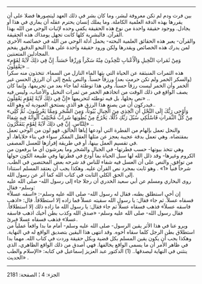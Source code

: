 ------------------------------------------------------------------------

بين فرث ودم لم تكن معروفة لبشر، وما كان بشر في ذلك العهد ليتصورها فضلا
على أن يقررها بهذه الدقة العلمية الكاملة. وما يملك إنسان يحترم عقله أن
يماري في هذا أو يجادل. ووجود حقيقة واحدة من نوع هذه الحقيقة يكفي وحده
لإثبات الوحي من الله بهذا القرآن. فالبشرية كلها كانت تجهل يومذاك هذه
الحقيقة.  
والقرآن- يعبر هذه الحقائق العلمية البحته- يحمل أدلة الوحي من الله في
خصائصه الأخرى لمن يدرك هذه الخصائص ويقدرها ولكن ورود حقيقة واحدة على هذا
النحو الدقيق يفحم المجادلين المتعنتين.  
«وَمِنْ ثَمَراتِ النَّخِيلِ وَالْأَعْنابِ تَتَّخِذُونَ مِنْهُ سَكَراً وَرِزْقاً حَسَناً. إِنَّ فِي ذلِكَ لَآيَةً
لِقَوْمٍ يَعْقِلُونَ» ..  
هذه الثمرات المنبثقة عن الحياة التي بثها الماء النازل من السماء. تتخذون
منه سكرا (والسكر الخمر ولم تكن حرمت بعد) ورزقاً حسناً. والنص يلمح إلى أن
الرزق الحسن غير الخمر وأن الخمر ليست رزقاً حسناً، وفي هذا توطئة لما جاء
بعد من تحريمها، وإنما كان يصف الواقع في ذلك الوقت من اتخاذهم الخمر من
ثمرات النخيل والأعناب، وليس فيه نص بحلها، بل فيه توطئه لتحريمها «إِنَّ فِي
ذلِكَ لَآيَةً لِقَوْمٍ يَعْقِلُونَ» ..  
فيدركون أن من يصنع هذا الرزق هو الذي يستحق العبودية له وهو الله..  
«وَأَوْحى رَبُّكَ إِلَى النَّحْلِ أَنِ اتَّخِذِي مِنَ الْجِبالِ بُيُوتاً، وَمِنَ الشَّجَرِ وَمِمَّا يَعْرِشُونَ، ثُمَّ
كُلِي مِنْ كُلِّ الثَّمَراتِ فَاسْلُكِي سُبُلَ رَبِّكِ ذُلُلًا، يَخْرُجُ مِنْ بُطُونِها شَرابٌ مُخْتَلِفٌ أَلْوانُهُ
فِيهِ شِفاءٌ لِلنَّاسِ. إِنَّ فِي ذلِكَ لَآيَةً لِقَوْمٍ يَتَفَكَّرُونَ» ..  
والنحل تعمل بإلهام من الفطرة التي أودعها إياها الخالق، فهو لون من الوحي
تعمل بمقتضاه. وهي تعمل بدقة عجيبة يعجز عن مثلها العقل المفكر سواء في
بناء خلاياها، أو في تقسيم العمل بينها، أو في طريقة إفرازها للعسل
المصفى.  
وهي تتخذ بيوتها- حسب فطرتها- في الجبال والشجر وما يعرشون أي ما يرفعون من
الكروم وغيرها- وقد ذلل الله لها سبل الحياة بما أودع في فطرتها وفي طبيعة
الكون حولها من توافق. والنص على أن العسل فيه شفاء للناس قد شرحه بعض
المختصين في الطب. شرحاً فنياً «1» . وهو ثابت بمجرد نص القرآن عليه. وهكذا
يجب أن يعتقد المسلم استنادا إلى الحق الكلي الثابت في كتاب الله كما أثر
عن رسول الله.  
روى البخاري ومسلم عن أبي سعيد الخدري أن رجلا جاء إلى رسول الله- صلى الله
عليه وسلم- فقال:  
إن أخي استطلق بطنه، فقال له رسول الله- صلى الله عليه وسلم-: «اسقه عسلاً»
فسقاه عسلاً. ثم جاء فقال: يا رسول الله سقيته عسلاً فما زاده إلا استطلاقاً.
قال: «اذهب فاسقه عسلاً» فذهب فسقاه عسلاً ثم جاء فقال: يا رسول الله ما زاده
ذلك إلا استطلاقاً. فقال رسول الله- صلى الله عليه وسلم- «صدق الله وكذب بطن
أخيك اذهب فاسقه عسلا» فذهب فسقاه عسلا فبرئ.  
ويرو عنا في هذا الأثر يقين الرسول- صلى الله عليه وسلم- أمام ما بدا واقعاً
عملياً من استطلاق بطن الرجل كلما سقاه أخوه. وقد انتهى هذا اليقين بتصديق
الواقع له في النهاية. وهكذا يجب أن يكون يقين المسلم بكل قضية وبكل حقيقة
وردت في كتاب الله. مهما بدا في ظاهر الأمر أن ما يسمى الواقع يخالفها. فهي
أصدق من ذلك الواقع الظاهري، الذي ينثني في النهاية ليصدقها.. (1) الدكتور
عبد العزيز إسماعيل في كتابه: «الإسلام والطب الحديث» .

------------------------------------------------------------------------

الجزء: 4 ¦ الصفحة: 2181
